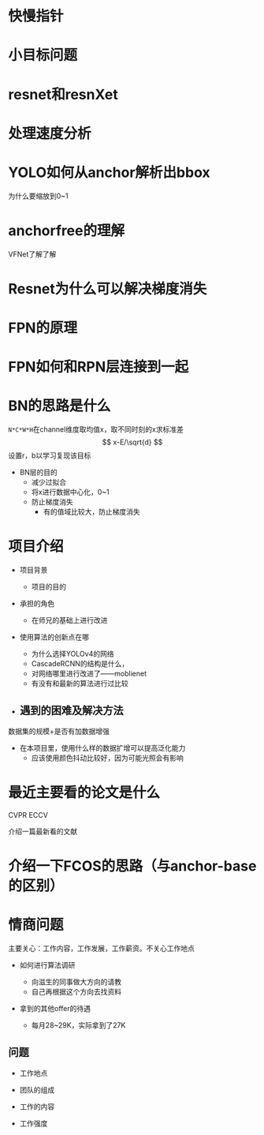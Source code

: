 # 快慢指针



# 小目标问题

# resnet和resnXet

# 处理速度分析

# YOLO如何从anchor解析出bbox

为什么要缩放到0~1

# anchorfree的理解

VFNet了解了解

# Resnet为什么可以解决梯度消失

# FPN的原理

# FPN如何和RPN层连接到一起

# BN的思路是什么

`N*C*W*H`在channel维度取均值x，取不同时刻的x求标准差
$$
x-E/\sqrt{d}
$$
设置r，b以学习复现该目标

- BN层的目的
  - 减少过拟合
  - 将x进行数据中心化，0~1
  - 防止梯度消失
    - 有的值域比较大，防止梯度消失



# 项目介绍

- 项目背景
  - 项目的目的

- 承担的角色
  - 在师兄的基础上进行改进

- 使用算法的创新点在哪
  - 为什么选择YOLOv4的网络
  - CascadeRCNN的结构是什么，
  - 对网络哪里进行改进了——moblienet
  - 有没有和最新的算法进行过比较

- 遇到的困难及解决方法
  - 

数据集的规模+是否有加数据增强

- 在本项目里，使用什么样的数据扩增可以提高泛化能力
  - 应该使用颜色抖动比较好，因为可能光照会有影响

# 最近主要看的论文是什么

CVPR ECCV

介绍一篇最新看的文献

# 介绍一下FCOS的思路（与anchor-base的区别）



# 情商问题

主要关心：工作内容，工作发展，工作薪资。不关心工作地点

- 如何进行算法调研
  - 向滋生的同事做大方向的请教
  - 自己再根据这个方向去找资料

- 拿到的其他offer的待遇
  - 每月28~29K，实际拿到了27K

## 问题

- 工作地点

- 团队的组成
- 工作的内容
- 工作强度